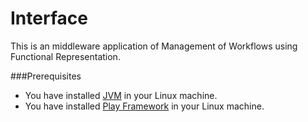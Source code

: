 Interface
=========

This is an middleware application of Management of Workflows using Functional 
Representation.

###Prerequisites
*  You have installed [JVM](http://www.oracle.com/technetwork/java/javase/downloads/index.html) in your Linux machine.
*  You have installed [Play Framework](https://www.playframework.com/) in your Linux machine.

